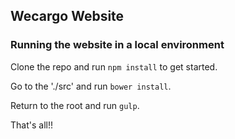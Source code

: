 ## Wecargo Website

### Running the website in a local environment

Clone the repo and run `npm install` to get started.

Go to the './src' and run `bower install`.

Return to the root and run `gulp`.

That's all!!
